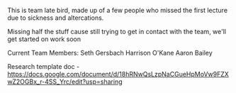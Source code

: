 
This is team late bird, made up of a few people who missed the first lecture due to sickness and altercations.

Missing half the stuff cause still trying to get in contact with the team, we'll get started on work soon

Current Team Members:
Seth Gersbach
Harrison O'Kane
Aaron Bailey 

Research template doc - https://docs.google.com/document/d/18hRNwQsLzpNaCGueHpMoVw9FZXwZ2OGBx_r-4SS_Yrc/edit?usp=sharing

